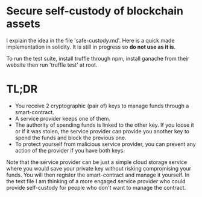 # Secure self-custody of blockchain assets

I explain the idea in the file 'safe-custody.md'.
Here is a quick made implementation in solidity. It is still in progress so **do not use as it is**.

To run the test suite, install truffle through npm, install ganache from their website then run 'truffle test' at root.


# TL;DR
- You receive 2 cryptographic (pair of) keys to manage funds through a smart-contract.
- A service provider keeps one of them.
- The authority of spending funds is linked to the other key. If you loose it or if it was stolen, the service provider can provide you another key to spend the funds and block the previous one.
- To protect yourself from malicious service provider, you can prevent any action of the provider if you have both keys.

Note that the service provider can be just a simple cloud storage service where you would save your private key without risking compromising your funds. You will then register the smart-contract and manage it yourself. In the text file I am thinking of a more engaged service provider who could provide self-custody for people who don't want to manage the contract.

